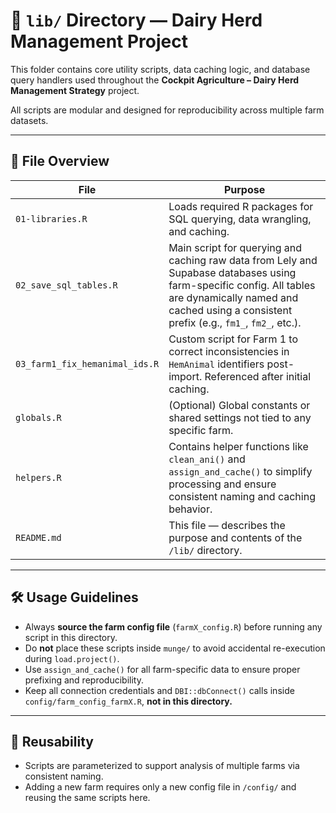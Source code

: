 # 📁 `lib/` Directory — Dairy Herd Management Project

This folder contains core utility scripts, data caching logic, and database query handlers used throughout the **Cockpit Agriculture – Dairy Herd Management Strategy** project.

All scripts are modular and designed for reproducibility across multiple farm datasets.

---

## 📄 File Overview

| File                           | Purpose                                                                                                                                                                                                        |
| ------------------------------ | -------------------------------------------------------------------------------------------------------------------------------------------------------------------------------------------------------------- |
| `01-libraries.R`               | Loads required R packages for SQL querying, data wrangling, and caching.                                                                                                                                       |
| `02_save_sql_tables.R`         | Main script for querying and caching raw data from Lely and Supabase databases using farm-specific config. All tables are dynamically named and cached using a consistent prefix (e.g., `fm1_`, `fm2_`, etc.). |
| `03_farm1_fix_hemanimal_ids.R` | Custom script for Farm 1 to correct inconsistencies in `HemAnimal` identifiers post-import. Referenced after initial caching.                                                                                  |
| `globals.R`                    | (Optional) Global constants or shared settings not tied to any specific farm.                                                                                                                                  |
| `helpers.R`                    | Contains helper functions like `clean_ani()` and `assign_and_cache()` to simplify processing and ensure consistent naming and caching behavior.                                                                |
| `README.md`                    | This file — describes the purpose and contents of the `/lib/` directory.                                                                                                                                       |

---

## 🛠️ Usage Guidelines

* Always **source the farm config file** (`farmX_config.R`) before running any script in this directory.
* Do **not** place these scripts inside `munge/` to avoid accidental re-execution during `load.project()`.
* Use `assign_and_cache()` for all farm-specific data to ensure proper prefixing and reproducibility.
* Keep all connection credentials and `DBI::dbConnect()` calls inside `config/farm_config_farmX.R`, **not in this directory.**

---

## 🔁 Reusability

* Scripts are parameterized to support analysis of multiple farms via consistent naming.
* Adding a new farm requires only a new config file in `/config/` and reusing the same scripts here.

